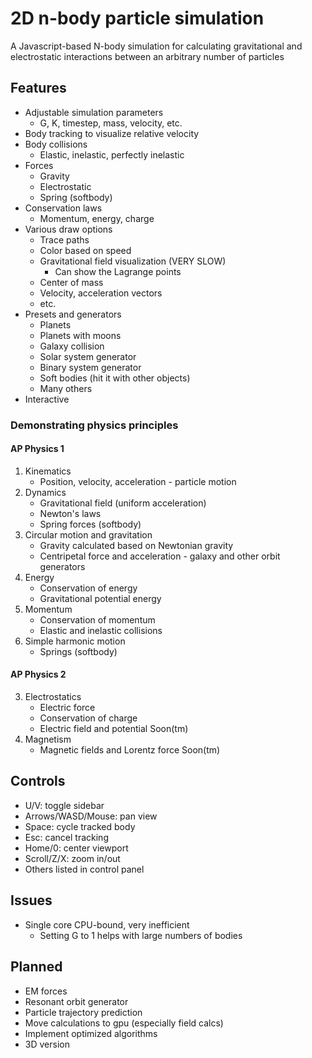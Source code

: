 # 2D n-body particle simulation

A Javascript-based N-body simulation for calculating gravitational and electrostatic interactions between an arbitrary number of particles

## Features
- Adjustable simulation parameters
  - G, K, timestep, mass, velocity, etc.
- Body tracking to visualize relative velocity
- Body collisions
  - Elastic, inelastic, perfectly inelastic
- Forces
  - Gravity
  - Electrostatic
  - Spring (softbody)
- Conservation laws
  - Momentum, energy, charge
- Various draw options
  - Trace paths
  - Color based on speed
  - Gravitational field visualization (VERY SLOW)
    - Can show the Lagrange points
  - Center of mass
  - Velocity, acceleration vectors
  - etc.
- Presets and generators
  - Planets
  - Planets with moons
  - Galaxy collision
  - Solar system generator
  - Binary system generator
  - Soft bodies (hit it with other objects)
  - Many others
- Interactive

### Demonstrating physics principles
#### AP Physics 1
1. Kinematics
    - Position, velocity, acceleration - particle motion
2. Dynamics
    - Gravitational field (uniform acceleration)
    - Newton's laws
    - Spring forces (softbody)
3. Circular motion and gravitation
    - Gravity calculated based on Newtonian gravity
    - Centripetal force and acceleration - galaxy and other orbit generators
4. Energy
    - Conservation of energy
    - Gravitational potential energy
5. Momentum
    - Conservation of momentum
    - Elastic and inelastic collisions
6. Simple harmonic motion
    - Springs (softbody)
#### AP Physics 2
3. Electrostatics
    - Electric force
    - Conservation of charge
    - Electric field and potential Soon(tm)
5. Magnetism
    - Magnetic fields and Lorentz force Soon(tm)

## Controls
- U/V: toggle sidebar
- Arrows/WASD/Mouse: pan view
- Space: cycle tracked body
- Esc: cancel tracking
- Home/0: center viewport
- Scroll/Z/X: zoom in/out
- Others listed in control panel

## Issues
- Single core CPU-bound, very inefficient
  - Setting G to 1 helps with large numbers of bodies

## Planned
- EM forces
- Resonant orbit generator
- Particle trajectory prediction
- Move calculations to gpu (especially field calcs)
- Implement optimized algorithms
- 3D version
